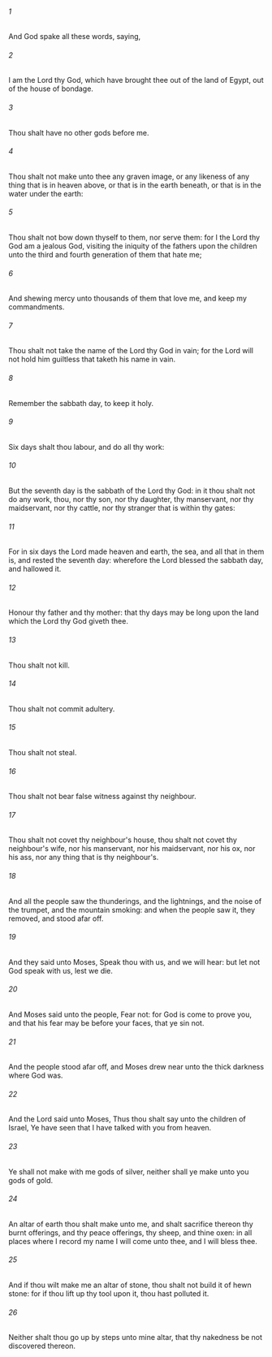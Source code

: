 ###### 1
And God spake all these words, saying,

###### 2
I am the Lord thy God, which have brought thee out of the land of Egypt, out of the house of bondage.

###### 3
Thou shalt have no other gods before me.

###### 4
Thou shalt not make unto thee any graven image, or any likeness of any thing that is in heaven above, or that is in the earth beneath, or that is in the water under the earth:

###### 5
Thou shalt not bow down thyself to them, nor serve them: for I the Lord thy God am a jealous God, visiting the iniquity of the fathers upon the children unto the third and fourth generation of them that hate me;

###### 6
And shewing mercy unto thousands of them that love me, and keep my commandments.

###### 7
Thou shalt not take the name of the Lord thy God in vain; for the Lord will not hold him guiltless that taketh his name in vain.

###### 8
Remember the sabbath day, to keep it holy.

###### 9
Six days shalt thou labour, and do all thy work:

###### 10
But the seventh day is the sabbath of the Lord thy God: in it thou shalt not do any work, thou, nor thy son, nor thy daughter, thy manservant, nor thy maidservant, nor thy cattle, nor thy stranger that is within thy gates:

###### 11
For in six days the Lord made heaven and earth, the sea, and all that in them is, and rested the seventh day: wherefore the Lord blessed the sabbath day, and hallowed it.

###### 12
Honour thy father and thy mother: that thy days may be long upon the land which the Lord thy God giveth thee.

###### 13
Thou shalt not kill.

###### 14
Thou shalt not commit adultery.

###### 15
Thou shalt not steal.

###### 16
Thou shalt not bear false witness against thy neighbour.

###### 17
Thou shalt not covet thy neighbour's house, thou shalt not covet thy neighbour's wife, nor his manservant, nor his maidservant, nor his ox, nor his ass, nor any thing that is thy neighbour's.

###### 18
And all the people saw the thunderings, and the lightnings, and the noise of the trumpet, and the mountain smoking: and when the people saw it, they removed, and stood afar off.

###### 19
And they said unto Moses, Speak thou with us, and we will hear: but let not God speak with us, lest we die.

###### 20
And Moses said unto the people, Fear not: for God is come to prove you, and that his fear may be before your faces, that ye sin not.

###### 21
And the people stood afar off, and Moses drew near unto the thick darkness where God was.

###### 22
And the Lord said unto Moses, Thus thou shalt say unto the children of Israel, Ye have seen that I have talked with you from heaven.

###### 23
Ye shall not make with me gods of silver, neither shall ye make unto you gods of gold.

###### 24
An altar of earth thou shalt make unto me, and shalt sacrifice thereon thy burnt offerings, and thy peace offerings, thy sheep, and thine oxen: in all places where I record my name I will come unto thee, and I will bless thee.

###### 25
And if thou wilt make me an altar of stone, thou shalt not build it of hewn stone: for if thou lift up thy tool upon it, thou hast polluted it.

###### 26
Neither shalt thou go up by steps unto mine altar, that thy nakedness be not discovered thereon.

